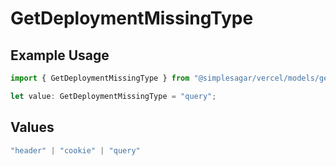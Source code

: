 # GetDeploymentMissingType

## Example Usage

```typescript
import { GetDeploymentMissingType } from "@simplesagar/vercel/models/getdeploymentop.js";

let value: GetDeploymentMissingType = "query";
```

## Values

```typescript
"header" | "cookie" | "query"
```